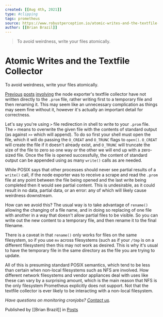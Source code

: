 ```yaml
---
created: [[Aug 4th, 2021]]
type: #clipping
tags: prometheus
source: https://www.robustperception.io/atomic-writes-and-the-textfile-collector
author: [[Brian Brazil]]
---
```


> To avoid weirdness, write your files atomically.

# Atomic Writes and the Textfile Collector

To avoid weirdness, write your files atomically.

[Previous](https://www.robustperception.io/using-the-textfile-collector-from-a-shell-script) [posts](https://www.robustperception.io/monitoring-directory-sizes-with-the-textfile-collector) [involving](https://www.robustperception.io/quick-sensor-metrics-with-the-textfile-collector) the node exporter's textfile collector have not written directly to the `.prom` file, rather writing first to a temporary file and then renaming it. This may seem like an unnecessary complication as things may seem fine without it, however it's actually an important detail for correctness.

Let's say you're using `>` file redirection in shell to write to your `.prom` file. The `>` means to overwrite the given file with the contents of standard output (as against `>>` which will append). To do so first your shell must open the file, which it will do passing the `O_CREAT` and `O_TRUNC` flags to `open()`. `O_CREAT` will create the file if it doesn't already exist, and `O_TRUNC` will truncate the size of the file to zero so one way or the other we will end up with a zero-sized file. Once the file is opened successfully, the content of standard output can be appended using as many `write()` calls as are needed.

While POSIX says that other processes should never see partial results of a `write()` call, if the node exporter was to receive a scrape and read the `.prom` file at any point between the file being opened and the last write being completed then it would see partial content. This is undesirable, as it could result in no data, partial data, or an error: any of which will likely cause weirdness downstream.

How can we avoid this? The usual way is to take advantage of `rename()` allowing the changing of a file name, and in doing so replacing of one file with another in a way that doesn't allow partial files to be visible. So you can write out the new content to a temporary file, and then rename it to the final filename.

There is a caveat in that `rename()` only works for files on the same filesystem, so if you use `mv` across filesystems (such as if your `/tmp` is on a different filesystem) then this may not work as desired. This is why it's usual to have the temporary file in the same directory as the file you are trying to update.

All of this is presuming standard POSIX semantics, which tend to be less than certain when non-local filesystems such as NFS are involved. How different network filesystems and vendor appliances deal with uses like these can vary by a surprising amount, which is the main reason that NFS is the only filesystem Prometheus explicitly does not support. Not that the textfile collector is ever likely to be interacting with a non-local filesystem.

_Have questions on monitoring cronjobs? [Contact us](mailto:prometheus@robustperception.io)._

Published by [[Brian Brazil]] in [Posts](https://www.robustperception.io/category/posts)
